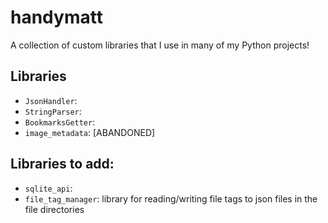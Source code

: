 # handymatt

A collection of custom libraries that I use in many of my Python projects!

## Libraries
- `JsonHandler`: 
- `StringParser`: 
- `BookmarksGetter`: 
- `image_metadata`: [ABANDONED] 

## Libraries to add:
- `sqlite_api`: 
- `file_tag_manager`: library for reading/writing file tags to json files in the file directories
